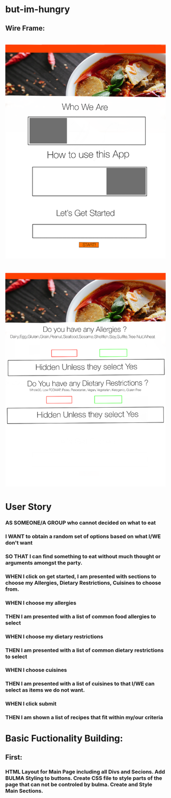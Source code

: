 # but-im-hungry

## Wire Frame:
# ![App Screenshot](/assets/css/images/MainPage.png)
# ![App Screenshot](/assets/css/images/FoodSearch.png)

# User Story
### AS SOMEONE/A GROUP who cannot decided on what to eat
### I WANT to obtain a random set of options based on what I/WE don't want
### SO THAT I can find something to eat without much thought or arguments amongst the party.
### WHEN I click on get started, I am presented with sections to choose my Allergies, Dietary Restrictions, Cuisines to choose from.
### WHEN I choose my allergies 
### THEN I am presented with a list of common food allergies to select
### WHEN I choose my dietary restrictions
### THEN I am presented with a list of common dietary restrictions to select
### WHEN I choose cuisines
### THEN I am presented with a list of cuisines to that I/WE can select as items we do not want.
### WHEN I click submit
### THEN I am shown a list of recipes that fit within my/our criteria

# Basic Fuctionality Building:
## First: 
### HTML Layout for Main Page including all Divs and Secions. Add BULMA Styling to buttons. Create CSS file to style parts of the page that can not be controled by bulma. Create and Style Main Sections.